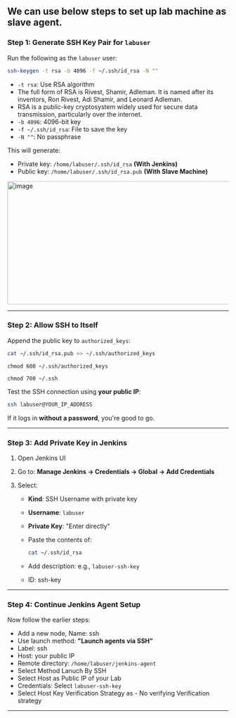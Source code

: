 ## We can use below steps to set up lab machine as slave agent. 
### Step 1: Generate SSH Key Pair for `labuser`

Run the following as the `labuser` user:

```bash
ssh-keygen -t rsa -b 4096 -f ~/.ssh/id_rsa -N ""
```

* `-t rsa`: Use RSA algorithm
* The full form of RSA is Rivest, Shamir, Adleman. It is named after its inventors, Ron Rivest, Adi Shamir, and Leonard Adleman.
* RSA is a public-key cryptosystem widely used for secure data transmission, particularly over the internet. 
* `-b 4096`: 4096-bit key
* `-f ~/.ssh/id_rsa`: File to save the key
* `-N ""`: No passphrase

This will generate:

* Private key: `/home/labuser/.ssh/id_rsa` **(With Jenkins)**
* Public key: `/home/labuser/.ssh/id_rsa.pub` **(With Slave Machine)**

<img width="730" height="280" alt="image" src="https://github.com/user-attachments/assets/580fc7ce-a5fb-4c70-96cd-7f241bad39f8" />


---

### Step 2: Allow SSH to Itself

Append the public key to `authorized_keys`:

```bash
cat ~/.ssh/id_rsa.pub >> ~/.ssh/authorized_keys
```
```
chmod 600 ~/.ssh/authorized_keys
```
```
chmod 700 ~/.ssh
```

Test the SSH connection using **your public IP**:

```bash
ssh labuser@YOUR_IP_ADDRESS
```

If it logs in **without a password**, you're good to go.

---

### Step 3: Add Private Key in Jenkins

1. Open Jenkins UI
2. Go to: **Manage Jenkins → Credentials → Global → Add Credentials**
3. Select:

   * **Kind**: SSH Username with private key

   * **Username**: `labuser`

   * **Private Key**: "Enter directly"

   * Paste the contents of:

     ```bash
     cat ~/.ssh/id_rsa
     ```

   * Add description: e.g., `labuser-ssh-key`
   * ID: ssh-key

---

### Step 4: Continue Jenkins Agent Setup

Now follow the earlier steps:

* Add a new node, Name: ssh
* Use launch method: **"Launch agents via SSH"**
* Label: ssh
* Host: your public IP
* Remote directory: `/home/labuser/jenkins-agent`
* Select Method Lanuch By SSH
* Select Host as Public IP of your Lab
* Credentials: Select `labuser-ssh-key`
* Select Host Key Verification Strategy as  - No verifying Verification strategy


---

